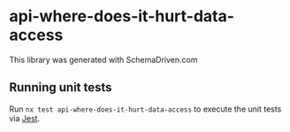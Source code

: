 
# api-where-does-it-hurt-data-access

This library was generated with SchemaDriven.com

## Running unit tests

Run `nx test api-where-does-it-hurt-data-access` to execute the unit tests via [Jest](https://jestjs.io).

